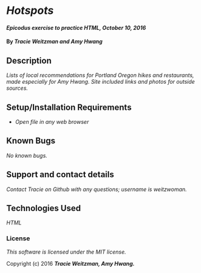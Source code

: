 # _Hotspots_

#### _Epicodus exercise to practice HTML, October 10, 2016_

#### By _**Tracie Weitzman and Amy Hwang**_

## Description

_Lists of local recommendations for Portland Oregon hikes and restaurants, made especially for Amy Hwang. Site included links and photos for outside sources._

## Setup/Installation Requirements

* _Open file in any web browser_

## Known Bugs

_No known bugs._

## Support and contact details

_Contact Tracie on Github with any questions; username is weitzwoman._

## Technologies Used

_HTML_

### License

*This software is licensed under the MIT license.*

Copyright (c) 2016 **_Tracie Weitzman, Amy Hwang._**
